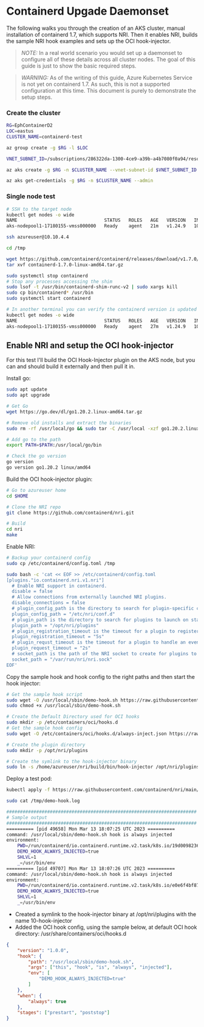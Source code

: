 # Containerd Upgade Daemonset

The following walks you through the creation of an AKS cluster, manual installation of containerd 1.7, which supports NRI. Then it enables NRI, builds the sample NRI hook examples and sets up the OCI hook-injector.

>*NOTE:* In a real world scenario you would set up a daemonset to configure all of these details across all cluster nodes. The goal of this guide is just to show the basic required steps.

>*WARNING:* As of the writing of this guide, Azure Kubernetes Service is not yet on containerd 1.7. As such, this is not a supported configuration at this time. This document is purely to demonstrate the setup steps.

### Create the cluster
```bash
RG=EphContainerD2
LOC=eastus
CLUSTER_NAME=containerd-test

az group create -g $RG -l $LOC

VNET_SUBNET_ID=/subscriptions/286322da-1300-4ce9-a39b-a4b7080f0a94/resourceGroups/networkinfra/providers/Microsoft.Network/virtualNetworks/azure-eastus-vnet/subnets/containerdtest

az aks create -g $RG -n $CLUSTER_NAME --vnet-subnet-id $VNET_SUBNET_ID -c 1

az aks get-credentials -g $RG -n $CLUSTER_NAME --admin
```

### Single node test

```bash
# SSH to the target node
kubectl get nodes -o wide
NAME                                STATUS   ROLES   AGE   VERSION   INTERNAL-IP   EXTERNAL-IP   OS-IMAGE             KERNEL-VERSION     CONTAINER-RUNTIME
aks-nodepool1-17180155-vmss000000   Ready    agent   21m   v1.24.9   10.10.4.4     <none>        Ubuntu 18.04.6 LTS   5.4.0-1103-azure   containerd://1.6.17+azure-1

ssh azureuser@10.10.4.4

cd /tmp

wget https://github.com/containerd/containerd/releases/download/v1.7.0/containerd-1.7.0-linux-amd64.tar.gz
tar xvf containerd-1.7.0-linux-amd64.tar.gz

sudo systemctl stop containerd
# Stop any processes accessing the shim
sudo lsof -t /usr/bin/containerd-shim-runc-v2 | sudo xargs kill
sudo cp bin/containerd* /usr/bin
sudo systemctl start containerd

# In another terminal you can verify the containerd version is updated to 1.7.0
kubectl get nodes -o wide
NAME                                STATUS   ROLES   AGE   VERSION   INTERNAL-IP   EXTERNAL-IP   OS-IMAGE             KERNEL-VERSION     CONTAINER-RUNTIME
aks-nodepool1-17180155-vmss000000   Ready    agent   27m   v1.24.9   10.10.4.4     <none>        Ubuntu 18.04.6 LTS   5.4.0-1103-azure   containerd://1.7.0
```

## Enable NRI and setup the OCI hook-injector

For this test I'll build the OCI Hook-Injector plugin on the AKS node, but you can and should build it externally and then pull it in.

Install go:

```bash
sudo apt update
sudo apt upgrade

# Get Go
wget https://go.dev/dl/go1.20.2.linux-amd64.tar.gz

# Remove old installs and extract the binaries
sudo rm -rf /usr/local/go && sudo tar -C /usr/local -xzf go1.20.2.linux-amd64.tar.gz

# Add go to the path
export PATH=$PATH:/usr/local/go/bin

# Check the go version
go version
go version go1.20.2 linux/amd64
```

Build the OCI hook-injector plugin:

```bash
# Go to azureuser home
cd $HOME 

# Clone the NRI repo
git clone https://github.com/containerd/nri.git

# Build
cd nri
make
```

Enable NRI:

```bash
# Backup your containerd config
sudo cp /etc/containerd/config.toml /tmp

sudo bash -c 'cat << EOF >> /etc/containerd/config.toml
[plugins."io.containerd.nri.v1.nri"]
  # Enable NRI support in containerd.
  disable = false
  # Allow connections from externally launched NRI plugins.
  disable_connections = false
  # plugin_config_path is the directory to search for plugin-specific configuration.
  plugin_config_path = "/etc/nri/conf.d"
  # plugin_path is the directory to search for plugins to launch on startup.
  plugin_path = "/opt/nri/plugins"
  # plugin_registration_timeout is the timeout for a plugin to register after connection.
  plugin_registration_timeout = "5s"
  # plugin_requst_timeout is the timeout for a plugin to handle an event/request.
  plugin_request_timeout = "2s"
  # socket_path is the path of the NRI socket to create for plugins to connect to.
  socket_path = "/var/run/nri/nri.sock"
EOF'
```

Copy the sample hook and hook config to the right paths and then start the hook injector:

```bash
# Get the sample hook script
sudo wget -O /usr/local/sbin/demo-hook.sh https://raw.githubusercontent.com/containerd/nri/main/plugins/hook-injector/usr/local/sbin/demo-hook.sh
sudo chmod +x /usr/local/sbin/demo-hook.sh

# Create the Default Directory used for OCI hooks
sudo mkdir -p /etc/containers/oci/hooks.d
# Get the sample hook config
sudo wget -O /etc/containers/oci/hooks.d/always-inject.json https://raw.githubusercontent.com/containerd/nri/main/plugins/hook-injector/etc/containers/oci/hooks.d/always-inject.json

# Create the plugin directory
sudo mkdir -p /opt/nri/plugins

# Create the symlink to the hook-injector binary
sudo ln -s /home/azureuser/nri/build/bin/hook-injector /opt/nri/plugins/10-hook-injector
```



Deploy a test pod:
```bash
kubectl apply -f https://raw.githubusercontent.com/containerd/nri/main/plugins/hook-injector/sample-hook-inject.yaml

sudo cat /tmp/demo-hook.log

######################################################################
# Sample output
######################################################################
========== [pid 49658] Mon Mar 13 18:07:25 UTC 2023 ==========
command: /usr/local/sbin/demo-hook.sh hook is always injected
environment:
    PWD=/run/containerd/io.containerd.runtime.v2.task/k8s.io/19d00982368f8eb1dbbd02ca0d6085a51490c64af8466318339c59c07d9a5b8a
    DEMO_HOOK_ALWAYS_INJECTED=true
    SHLVL=1
    _=/usr/bin/env
========== [pid 49707] Mon Mar 13 18:07:26 UTC 2023 ==========
command: /usr/local/sbin/demo-hook.sh hook is always injected
environment:
    PWD=/run/containerd/io.containerd.runtime.v2.task/k8s.io/e0e6f4bf87246f1e927ae6d61a187e749fe61cf690aeff889fb697e3f907d92f
    DEMO_HOOK_ALWAYS_INJECTED=true
    SHLVL=1
    _=/usr/bin/env
```

- Created a symlink to the hook-injector binary at /opt/nri/plugins with the name 10-hook-injector
- Added the OCI hook config, using the sample below, at default OCI hook directory: /usr/share/containers/oci/hooks.d
```json
{
    "version": "1.0.0",
    "hook": {
        "path": "/usr/local/sbin/demo-hook.sh",
        "args": ["this", "hook", "is", "always", "injected"],
        "env": [
            "DEMO_HOOK_ALWAYS_INJECTED=true"
        ]
    },
    "when": {
        "always": true
    },
    "stages": ["prestart", "poststop"]
}
```

